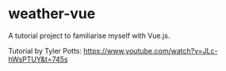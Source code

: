 # weather-vue
A tutorial project to familiarise myself with Vue.js. 

Tutorial by Tyler Potts: https://www.youtube.com/watch?v=JLc-hWsPTUY&t=745s
